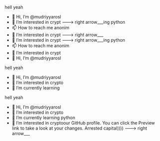 hell yeah
- 👋 Hi, I’m @mudriyyarosl
- 👀 I’m interested in crypt
---> right arrow___ing python
- 📫 How to reach me anonim
- 👀 I’m interested in crypt
---> right arrow___
- 👀 I’m interested in crypt
---> right arrow___ing python
- 📫 How to reach me anonim
- 👀 I’m interested in crypt
- 👋 Hi, I’m @mudriyyarosl

hell yeah
- 👋 Hi, I’m @mudriyyarosl
- 👀 I’m interested in crypto
- 🌱 I’m currently learning

hell yeah
- 👋 Hi, I’m @mudriyyarosl
- 👀 I’m interested in crypto
- 🌱 I’m currently learning python
- 👀 I’m interested in cryptoour GitHub profile.
You can click the Preview link to take a look at your changes.
Arrested capital))))
---> right arrow___
